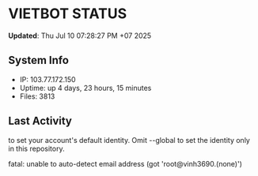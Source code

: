 # VIETBOT STATUS
**Updated**: Thu Jul 10 07:28:27 PM +07 2025

## System Info
- IP: 103.77.172.150
- Uptime: up 4 days, 23 hours, 15 minutes
- Files: 3813

## Last Activity

to set your account's default identity.
Omit --global to set the identity only in this repository.

fatal: unable to auto-detect email address (got 'root@vinh3690.(none)')
